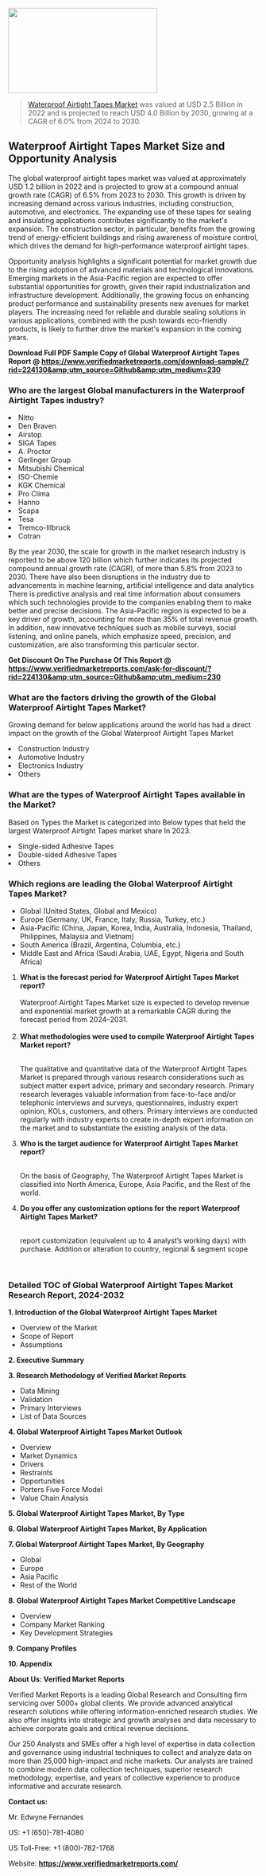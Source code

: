 <img src="https://ffe5etoiles.com/wp-content/uploads/2024/12/MST1-300x171.png" alt="" width="300" height="171" class="alignnone size-medium wp-image-20088" /><blockquote><p><p><a href="https://www.verifiedmarketreports.com/download-sample/?rid=224130&utm_source=Github&utm_medium=230" target="_blank">Waterproof Airtight Tapes Market</a> was valued at USD 2.5 Billion in 2022 and is projected to reach USD 4.0 Billion by 2030, growing at a CAGR of 6.0% from 2024 to 2030.</p></blockquote><p><h2>Waterproof Airtight Tapes Market Size and Opportunity Analysis</h2><p>The global waterproof airtight tapes market was valued at approximately USD 1.2 billion in 2022 and is projected to grow at a compound annual growth rate (CAGR) of 6.5% from 2023 to 2030. This growth is driven by increasing demand across various industries, including construction, automotive, and electronics. The expanding use of these tapes for sealing and insulating applications contributes significantly to the market's expansion. The construction sector, in particular, benefits from the growing trend of energy-efficient buildings and rising awareness of moisture control, which drives the demand for high-performance waterproof airtight tapes.</p><p>Opportunity analysis highlights a significant potential for market growth due to the rising adoption of advanced materials and technological innovations. Emerging markets in the Asia-Pacific region are expected to offer substantial opportunities for growth, given their rapid industrialization and infrastructure development. Additionally, the growing focus on enhancing product performance and sustainability presents new avenues for market players. The increasing need for reliable and durable sealing solutions in various applications, combined with the push towards eco-friendly products, is likely to further drive the market's expansion in the coming years.</p></p><p class=""><strong>Download Full PDF Sample Copy of Global Waterproof Airtight Tapes Report @ <a href="https://www.verifiedmarketreports.com/download-sample/?rid=224130&amp;utm_source=Github&amp;utm_medium=230" target="_blank">https://www.verifiedmarketreports.com/download-sample/?rid=224130&amp;utm_source=Github&amp;utm_medium=230</a></strong></p><h3 id="" class="">Who are the largest Global manufacturers in the Waterproof Airtight Tapes industry?</h3><p><li>Nitto</li><li> Den Braven</li><li> Airstop</li><li> SIGA Tapes</li><li> A. Proctor</li><li> Gerlinger Group</li><li> Mitsubishi Chemical</li><li> ISO-Chemie</li><li> KGK Chemical</li><li> Pro Clima</li><li> Hanno</li><li> Scapa</li><li> Tesa</li><li> Tremco-Illbruck</li><li> Cotran</li></p><div class=""><div class="" dir="" data-message-author-role="" data-message-id="" data-message-model-slug=""><div class=""><div class=""><div class=""><div class="" dir="" data-message-author-role="" data-message-id="" data-message-model-slug=""><div class=""><div class=""><p>By the year 2030, the scale for growth in the market research industry is reported to be above 120 billion which further indicates its projected compound annual growth rate (CAGR), of more than 5.8% from 2023 to 2030. There have also been disruptions in the industry due to advancements in machine learning, artificial intelligence and data analytics There is predictive analysis and real time information about consumers which such technologies provide to the companies enabling them to make better and precise decisions. The Asia-Pacific region is expected to be a key driver of growth, accounting for more than 35% of total revenue growth. In addition, new innovative techniques such as mobile surveys, social listening, and online panels, which emphasize speed, precision, and customization, are also transforming this particular sector.</p><p><strong>Get Discount On The Purchase Of This Report @&nbsp; <a href="https://www.verifiedmarketreports.com/ask-for-discount/?rid=224130&amp;utm_source=Github&amp;utm_medium=230" target="_blank">https://www.verifiedmarketreports.com/ask-for-discount/?rid=224130&amp;utm_source=Github&amp;utm_medium=230</a></strong></p></div></div></div></div></div></div></div></div><h3 id="" class="">What are the factors driving the growth of the Global Waterproof Airtight Tapes Market?</h3><p id="" class="">Growing demand for below applications around the world has had a direct impact on the growth of the Global Waterproof Airtight Tapes Market</p><p id="" class=""><li>Construction Industry</li><li> Automotive Industry</li><li> Electronics Industry</li><li> Others</li></p><h3 id="" class="">What are the types of Waterproof Airtight Tapes available in the Market?</h3><p id="" class="">Based on Types the Market is categorized into Below types that held the largest Waterproof Airtight Tapes market share In 2023.</p><p id="" class=""><li>Single-sided Adhesive Tapes</li><li> Double-sided Adhesive Tapes</li><li> Others</li></p><h3 id="" class="">Which regions are leading the Global Waterproof Airtight Tapes Market?</h3><ul><li>Global (United States, Global and Mexico)</li><li>Europe (Germany, UK, France, Italy, Russia, Turkey, etc.)</li><li>Asia-Pacific (China, Japan, Korea, India, Australia, Indonesia, Thailand, Philippines, Malaysia and Vietnam)</li><li>South America (Brazil, Argentina, Columbia, etc.)</li><li>Middle East and Africa (Saudi Arabia, UAE, Egypt, Nigeria and South Africa)</li></ul><p><ol><li><strong>What is the forecast period for Waterproof Airtight Tapes Market report?<br /></strong><br /><span data-sheets-root="1" data-sheets-value="{&quot;1&quot;:2,&quot;2&quot;:&quot;XXXX size is expected to develop revenue and exponential market growth at a remarkable CAGR during the forecast period from 2024&ndash;2030.&quot;}" data-sheets-userformat="{&quot;2&quot;:12674,&quot;4&quot;:{&quot;1&quot;:2,&quot;2&quot;:16776960},&quot;10&quot;:2,&quot;11&quot;:0,&quot;15&quot;:&quot;Arial&quot;,&quot;16&quot;:12}">Waterproof Airtight Tapes Market size is expected to develop revenue and exponential market growth at a remarkable CAGR during the forecast period from 2024&ndash;2031.</span><br /><br /></li><li><strong>What methodologies were used to compile Waterproof Airtight Tapes Market report?<br /><br /></strong><p>The qualitative and quantitative data of the&nbsp;Waterproof Airtight Tapes Market is prepared through various research considerations such as subject matter expert advice, primary and secondary research. Primary research leverages valuable information from face-to-face and/or telephonic interviews and surveys, questionnaires, industry expert opinion, KOLs, customers, and others. Primary interviews are conducted regularly with industry experts to create in-depth expert information on the market and to substantiate the existing analysis of the data.&nbsp;</p></li><li><strong>Who is the target audience for Waterproof Airtight Tapes Market report?<br /><br /></strong><p>On the basis of Geography, The&nbsp;Waterproof Airtight Tapes Market is classified into North America, Europe, Asia Pacific, and the Rest of the world.</p></li><li><strong>Do you offer any customization options for the report Waterproof Airtight Tapes Market?<br /><br /></strong><p>report customization (equivalent up to 4 analyst&rsquo;s working days) with purchase. Addition or alteration to country, regional &amp; segment scope</p><p>&nbsp;</p></li></ol></p><h3 id="" class="">Detailed TOC of Global Waterproof Airtight Tapes Market Research Report, 2024-2032</h3><p id="" class=""><strong>1. Introduction of the Global Waterproof Airtight Tapes Market</strong></p><ul><li>Overview of the Market</li><li>Scope of Report</li><li>Assumptions</li></ul><p id="" class=""><strong>2. Executive Summary</strong></p><p id="" class=""><strong>3. Research Methodology of&nbsp;Verified Market Reports</strong></p><ul><li>Data Mining</li><li>Validation</li><li>Primary Interviews</li><li>List of Data Sources</li></ul><p id="" class=""><strong>4. Global Waterproof Airtight Tapes Market Outlook</strong></p><ul><li>Overview</li><li>Market Dynamics</li><li>Drivers</li><li>Restraints</li><li>Opportunities</li><li>Porters Five Force Model</li><li>Value Chain Analysis</li></ul><p id="" class=""><strong>5. Global Waterproof Airtight Tapes Market, By&nbsp;Type</strong></p><p id="" class=""><strong>6. Global Waterproof Airtight Tapes Market, By Application</strong></p><p id="" class=""><strong>7. Global Waterproof Airtight Tapes Market, By Geography</strong></p><ul><li>Global</li><li>Europe</li><li>Asia Pacific</li><li>Rest of the World</li></ul><p id="" class=""><strong>8. Global Waterproof Airtight Tapes Market Competitive Landscape</strong></p><ul><li>Overview</li><li>Company Market Ranking</li><li>Key Development Strategies</li></ul><p id="" class=""><strong>9. Company Profiles</strong></p><p id="" class=""><strong>10. Appendix</strong></p><p id="" class=""><strong>About Us: Verified Market Reports</strong></p><p id="" class="">Verified Market Reports is a leading Global Research and Consulting firm servicing over 5000+ global clients. We provide advanced analytical research solutions while offering information-enriched research studies. We also offer insights into strategic and growth analyses and data necessary to achieve corporate goals and critical revenue decisions.</p><p id="" class="">Our 250 Analysts and SMEs offer a high level of expertise in data collection and governance using industrial techniques to collect and analyze data on more than 25,000 high-impact and niche markets. Our analysts are trained to combine modern data collection techniques, superior research methodology, expertise, and years of collective experience to produce informative and accurate research.</p><p id="" class=""><strong>Contact us:</strong></p><p id="" class="">Mr. Edwyne Fernandes</p><p id="" class="">US: +1 (650)-781-4080</p><p id="" class="">US Toll-Free: +1 (800)-782-1768</p><p id="" class="">Website: <a target="" data-test-app-aware-link=""><strong>https://www.verifiedmarketreports.com/</strong></a></p>
